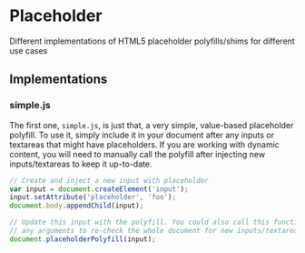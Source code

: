 Placeholder
===========

Different implementations of HTML5 placeholder polyfills/shims for different use cases


Implementations
---------------

### simple.js

The first one, `simple.js`, is just that, a very simple, value-based placeholder polyfill. To use it, simply include it in your document after any inputs or textareas that might have placeholders. If you are working with dynamic content, you will need to manually call the polyfill after injecting new inputs/textareas to keep it up-to-date.

```javascript
// Create and inject a new input with placeholder
var input = document.createElement('input');
input.setAttribute('placeholder', 'foo');
document.body.appendChild(input);

// Update this input with the polyfill. You could also call this function without
// any arguments to re-check the whole document for new inputs/textareas.
document.placeholderPolyfill(input);
```

